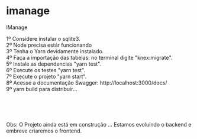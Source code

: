 # imanage
IManage

1º Considere instalar o sqlite3. <br>
2º Node precisa estár funcionando <br>
3º Tenha o Yarn devidamente instalado. <br>
4º Faça a importação das tabelas: no terminal digite "knex:migrate". <br>
5º Instale as dependencias "yarn test". <br>
6º Execute os testes "yarn test". <br>
7º Execute o projeto "yarn start". <br>
8º Acesse a documentação Swagger: http://localhost:3000/docs/ <br>
9º yarn build para distribuir... <br>

<br><br><br>

Obs: O Projeto ainda está em construção ... Estamos evoluindo o backend e embreve criaremos o frontend.


